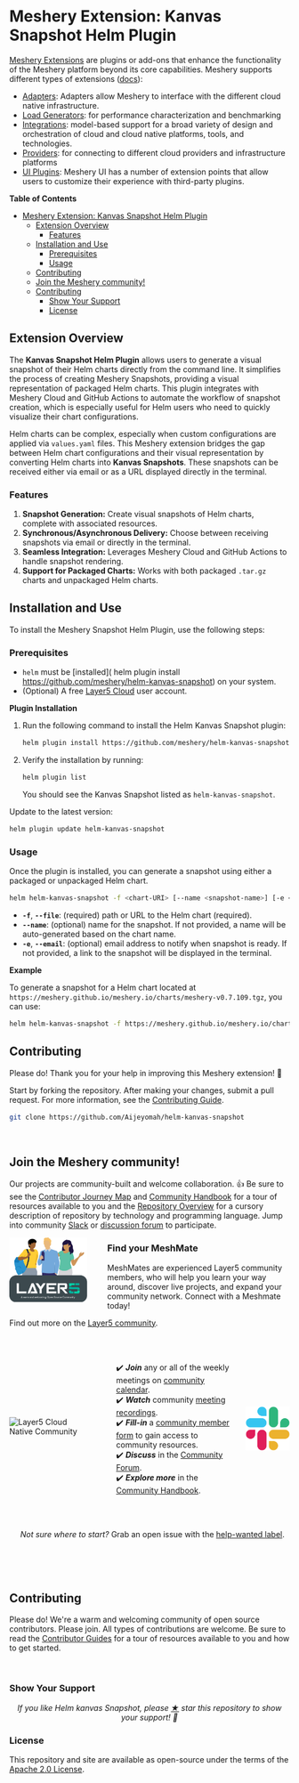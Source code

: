 # Meshery Extension: Kanvas Snapshot Helm Plugin

[Meshery Extensions](https://meshery.io/extension) are plugins or add-ons that enhance the functionality of the Meshery platform beyond its core capabilities. Meshery supports different types of extensions ([docs](https://docs.meshery.io/extensions/)):

- [Adapters](https://docs.meshery.io/concepts/architecture/adapters): Adapters allow Meshery to interface with the different cloud native infrastructure.
- [Load Generators](https://docs.meshery.io/extensibility/load-generators): for performance characterization and benchmarking
- [Integrations](https://docs.meshery.io/extensibility/integrations): model-based support for a broad variety of design and orchestration of cloud and cloud native platforms, tools, and technologies.
- [Providers](https://docs.meshery.io/extensibility/providers): for connecting to different cloud providers and infrastructure platforms
- [UI Plugins](https://docs.meshery.io/extensibility/ui): Meshery UI has a number of extension points that allow users to customize their experience with third-party plugins.
<!-- TODO: NEW PAGE NEEDED HERE: - CLI Plugins:  -->


**Table of Contents**

- [Meshery Extension: Kanvas Snapshot Helm Plugin](#meshery-extension-kanvas-snapshot-helm-plugin)
  - [Extension Overview](#extension-overview)
    - [Features](#features)
  - [Installation and Use](#installation-and-use)
    - [Prerequisites](#prerequisites)
    - [Usage](#usage)
  - [Contributing](#contributing)
  - [Join the Meshery community!](#join-the-meshery-community)
  - [Contributing](#contributing-1)
    - [Show Your Support](#show-your-support)
    - [License](#license)

## Extension Overview

The **Kanvas Snapshot Helm Plugin** allows users to generate a visual snapshot of their Helm charts directly from the command line. It simplifies the process of creating Meshery Snapshots, providing a visual representation of packaged Helm charts. This plugin integrates with Meshery Cloud and GitHub Actions to automate the workflow of snapshot creation, which is especially useful for Helm users who need to quickly visualize their chart configurations.

Helm charts can be complex, especially when custom configurations are applied via `values.yaml` files. This Meshery extension bridges the gap between Helm chart configurations and their visual representation by converting Helm charts into **Kanvas Snapshots**. These snapshots can be received either via email or as a URL displayed directly in the terminal.

### Features

1. **Snapshot Generation:** Create visual snapshots of Helm charts, complete with associated resources.
2. **Synchronous/Asynchronous Delivery:** Choose between receiving snapshots via email or directly in the terminal.
3. **Seamless Integration:** Leverages Meshery Cloud and GitHub Actions to handle snapshot rendering.
4. **Support for Packaged Charts:** Works with both packaged `.tar.gz` charts and unpackaged Helm charts.

## Installation and Use

To install the Meshery Snapshot Helm Plugin, use the following steps:

### Prerequisites

- `helm` must be [installed]( helm plugin install https://github.com/meshery/helm-kanvas-snapshot) on your system.
- (Optional) A free [Layer5 Cloud](https://cloud.layer5.io) user account.

**Plugin Installation**

1. Run the following command to install the Helm Kanvas Snapshot plugin:

   ```bash
   helm plugin install https://github.com/meshery/helm-kanvas-snapshot
   ```

3. Verify the installation by running:

   ```bash
   helm plugin list
   ```

   You should see the Kanvas Snapshot listed as `helm-kanvas-snapshot`.

Update to the latest version:

```bash
helm plugin update helm-kanvas-snapshot
```
### Usage

Once the plugin is installed, you can generate a snapshot using either a packaged or unpackaged Helm chart.

```bash
helm helm-kanvas-snapshot -f <chart-URI> [--name <snapshot-name>] [-e <email>]
```

- **`-f`**, **`--file`**: (required) path or URL to the Helm chart (required).
- **`--name`**: (optional) name for the snapshot. If not provided, a name will be auto-generated based on the chart name.
-  **`-e`**, **`--email`**: (optional) email address to notify when snapshot is ready. If not provided, a link to the snapshot will be displayed in the terminal.

**Example**

To generate a snapshot for a Helm chart located at `https://meshery.github.io/meshery.io/charts/meshery-v0.7.109.tgz`, you can use:

```bash
helm helm-kanvas-snapshot -f https://meshery.github.io/meshery.io/charts/meshery-v0.7.109.tgz --name meshery-chart
```

## Contributing

Please do! Thank you for your help in improving this Meshery extension! :balloon:

Start by forking the repository. After making your changes, submit a pull request. For more information, see the [Contributing Guide](CONTRIBUTING.md).

```bash
git clone https://github.com/Aijeyomah/helm-kanvas-snapshot
```

<div>&nbsp;</div>

## Join the Meshery community!

<a name="contributing"></a><a name="community"></a>
Our projects are community-built and welcome collaboration. 👍 Be sure to see the <a href="https://layer5.io/community/newcomers">Contributor Journey Map</a> and <a href="https://layer5.io/community/handbook">Community Handbook</a> for a tour of resources available to you and the <a href="https://layer5.io/community/handbook/repository-overview">Repository Overview</a> for a cursory description of repository by technology and programming language. Jump into community <a href="https://slack.meshery.io">Slack</a> or <a href="http://discuss.meshery.io">discussion forum</a> to participate.

<p style="clear:both;">
<a href ="https://layer5.io/community"><img alt="MeshMates" src=".github/assets/images/readme/layer5-community-sign.png" style="margin-right:36px; margin-bottom:7px;" width="140px" align="left" /></a>
<h3>Find your MeshMate</h3>

<p>MeshMates are experienced Layer5 community members, who will help you learn your way around, discover live projects, and expand your community network. Connect with a Meshmate today!</p>

Find out more on the <a href="https://layer5.io/community/meshmates">Layer5 community</a>. <br />

</p>
<br /><br />
<div style="display: flex; justify-content: center; align-items:center;">
<div>
<a href="https://meshery.io/community"><img alt="Layer5 Cloud Native Community" src="https://docs.meshery.io/assets/img/readme/community.png" width="140px" style="margin-right:36px; margin-bottom:7px;" width="140px" align="left"/></a>
</div>
<div style="width:60%; padding-left: 16px; padding-right: 16px">
<p>
✔️ <em><strong>Join</strong></em> any or all of the weekly meetings on <a href="https://meshery.io/calendar">community calendar</a>.<br />
✔️ <em><strong>Watch</strong></em> community <a href="https://www.youtube.com/playlist?list=PL3A-A6hPO2IMPPqVjuzgqNU5xwnFFn3n0">meeting recordings</a>.<br />
✔️ <em><strong>Fill-in</strong></em> a <a href="https://layer5.io/newcomers">community member form</a> to gain access to community resources.
<br />
✔️ <em><strong>Discuss</strong></em> in the <a href="http://discuss.meshery.io">Community Forum</a>.<br />
✔️ <em><strong>Explore more</strong></em> in the <a href="https://layer5.io/community/handbook">Community Handbook</a>.<br />
</p>
</div><br /><br />
<div>
<a href="https://slack.meshery.io">
<picture>
  <source media="(prefers-color-scheme: dark)" srcset="https://raw.githubusercontent.com/meshery/meshery/master/.github/assets/images/readme/slack.svg"  width="110px" />
  <source media="(prefers-color-scheme: light)" srcset="https://raw.githubusercontent.com/meshery/meshery/master/.github/assets/images/readme/slack.svg" width="110px" />
  <img alt="Shows an illustrated light mode meshery logo in light color mode and a dark mode meshery logo dark color mode." src="https://raw.githubusercontent.com/meshery/meshery/master/.github/assets/images/readme/slack.svg" width="110px" align="left" />
</picture>
</a>
</div>
</div>
<br /><br />
<p align="left">
&nbsp;&nbsp;&nbsp;&nbsp; <i>Not sure where to start?</i> Grab an open issue with the <a href="https://github.com/issues?q=is%3Aopen+is%3Aissue+archived%3Afalse+org%3Alayer5io+org%3Ameshery+org%3Aservice-mesh-performance+org%3Aservice-mesh-patterns+label%3A%22help+wanted%22+">help-wanted label</a>.
</p>
<br /><br />

<div>&nbsp;</div>

## Contributing

Please do! We're a warm and welcoming community of open source contributors. Please join. All types of contributions are welcome. Be sure to read the [Contributor Guides](https://docs.meshery.io/project/contributing) for a tour of resources available to you and how to get started.

<!-- <a href="https://youtu.be/MXQV-i-Hkf8"><img alt="Deploying Linkerd with Meshery" src="https://docs.meshery.io/assets/img/readme/deploying-linkerd-with-meshery.png" width="100%" align="center" /></a> -->

<div>&nbsp;</div>

### Show Your Support

<p align="center">
  <i>If you like Helm kanvas Snapshot, please <a href="../../stargazers">★</a> star this repository to show your support! 🤩</i>
</p>

### License

This repository and site are available as open-source under the terms of the [Apache 2.0 License](https://opensource.org/licenses/Apache-2.0).
